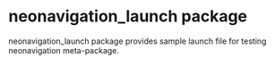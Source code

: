 # neonavigation_launch package

neonavigation_launch package provides sample launch file for testing neonavigation meta-package.

